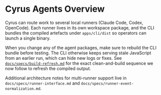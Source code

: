 # Cyrus Agents Overview

Cyrus can route work to several local runners (Claude Code, Codex, OpenCode).
Each runner lives in its own workspace package, and the CLI bundles the compiled
artefacts under `apps/cli/dist` so operators can launch a single binary.

When you change any of the agent packages, make sure to rebuild the CLI bundle
before testing. The CLI otherwise keeps serving stale JavaScript from an earlier
run, which can hide new logs or fixes. See
[`docs/specs/build-refresh.md`](./specs/build-refresh.md) for the exact clean-and-build
sequence we now follow to refresh the compiled output.

Additional architecture notes for multi-runner support live in
`docs/specs/runner-interface.md` and `docs/specs/runner-event-normalization.md`.
